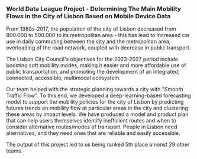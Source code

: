 ### World Data League Project - Determining The Main Mobility Flows in the City of Lisbon Based on Mobile Device Data

From 1980s-2017, the population of the city of Lisbon decreased from 800.000 to 500.000 to its metropolitan area - this has lead to increased car use in daily commuting between the city and the metropolitan area, overloading of the road network, coupled with decrease in public transport. 

The Lisbon City Council's objectives for the 2023-2027 period include boosting soft mobility modes, making it easier and more affordable use of public transportation, and promoting the development of an integrated, connected, accessible, multimodal ecosystem.

Our team helped with the strategic planning towards a city with "Smooth Traffic Flow". To this end, we developed a deep-learning-based forecasting model to support the mobility policies for the city of Lisbon by predicting futures trends on mobility flow at particular areas in the city and clustering these areas by impact levels. We have produced a model and product plan that can help users themselves identify inefficient routes and when to consider alternative routes/modes of transport. People in Lisbon need alternatives, and they need ones that are reliable and easily accessible.

The output of this project led to us being ranked 5th place amonst 29 other teams.
